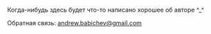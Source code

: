Когда-нибудь здесь будет что-то написано хорошее об авторе ^_^

Обратная связь: <a href="mailto:andrew.babichev@gmail.com">andrew.babichev@gmail.com</a>
